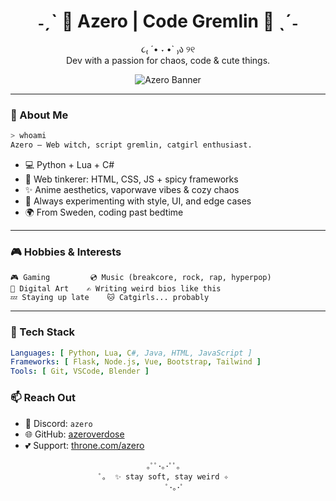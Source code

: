 <!-- Profile README for github.com/azeroverdose -->

<div align="center">

# ˗ˏˋ 🍓 Azero | Code Gremlin 🍓 ˎˊ˗  
૮₍ ´• ˕ •` ₎ა ୨୧  
 Dev with a passion for chaos, code & cute things.

![Azero Banner](https://i.imgur.com/Yy3Grwr.gif)


</div>

---

### 🌸 About Me
```bash
> whoami
Azero – Web witch, script gremlin, catgirl enthusiast.
```

- 💻 Python + Lua + C# 
- 🎨 Web tinkerer: HTML, CSS, JS + spicy frameworks
- ✨ Anime aesthetics, vaporwave vibes & cozy chaos
- 🧪 Always experimenting with style, UI, and edge cases
- 🌍 From Sweden, coding past bedtime

---

### 🎮 Hobbies & Interests

```
🎮 Gaming         💿 Music (breakcore, rock, rap, hyperpop)
🎨 Digital Art    ✍️ Writing weird bios like this
💤 Staying up late    🐱 Catgirls... probably
```

---

### 🧰 Tech Stack

```yaml
Languages: [ Python, Lua, C#, Java, HTML, JavaScript ]
Frameworks: [ Flask, Node.js, Vue, Bootstrap, Tailwind ]
Tools: [ Git, VSCode, Blender ]
```


### 📫 Reach Out

- 💌 Discord: `azero`
- 🌐 GitHub: [azeroverdose](https://github.com/azeroverdose)
- 💕 Support: [throne.com/azero](https://throne.com/azero)

<div align="center">
  
```plaintext
｡ﾟﾟ･｡･ﾟﾟ｡  
ﾟ｡  ✨ stay soft, stay weird ✧  
   ﾟ･｡･ﾟ
```

</div>

